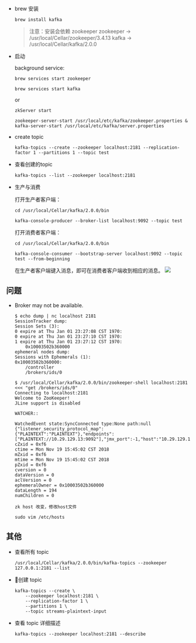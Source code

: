 - brew 安装

    ```
    brew install kafka
    ```

    > 注意：安装会依赖 zookeeper
    > zookeeper -> /usr/local/Cellar/zookeeper/3.4.13
    > kafka -> /usr/local/Cellar/kafka/2.0.0

- 启动

    background service:
    
    ```
    brew services start zookeeper

    brew services start kafka
    ```

    or

    ```
    zkServer start

    zookeeper-server-start /usr/local/etc/kafka/zookeeper.properties & kafka-server-start /usr/local/etc/kafka/server.properties
    ```

- create topic

    ```
    kafka-topics --create --zookeeper localhost:2181 --replication-factor 1 --partitions 1 --topic test
    ```

- 查看创建的topic

    ```
    kafka-topics --list --zookeeper localhost:2181
    ```

- 生产与消费

    打开生产者客户端：

    ```
    cd /usr/local/Cellar/kafka/2.0.0/bin

    kafka-console-producer --broker-list localhost:9092 --topic test
    ```

    打开消费者客户端：

    ```
    cd /usr/local/Cellar/kafka/2.0.0/bin

    kafka-console-consumer --bootstrap-server localhost:9092 --topic test --from-beginning
    ```

    在生产者客户端键入消息，即可在消费者客户端收到相应的消息。
    ![](https://imgconvert.csdnimg.cn/aHR0cDovL2Nkbi5oZXJveHUuY29tLzIwMTgxMTE1MTU0MjI3NDg5NTE2NTY2LnBuZw?x-oss-process=image/format,png)

## 问题

- Broker may not be available. 

    ```
    $ echo dump | nc localhost 2181
    SessionTracker dump:
    Session Sets (3):
    0 expire at Thu Jan 01 23:27:08 CST 1970:
    0 expire at Thu Jan 01 23:27:10 CST 1970:
    1 expire at Thu Jan 01 23:27:12 CST 1970:
        0x10003502b360000
    ephemeral nodes dump:
    Sessions with Ephemerals (1):
    0x10003502b360000:
        /controller
        /brokers/ids/0
    ```

    ```
    $ /usr/local/Cellar/kafka/2.0.0/bin/zookeeper-shell localhost:2181 <<< "get /brokers/ids/0"
    Connecting to localhost:2181
    Welcome to ZooKeeper!
    JLine support is disabled

    WATCHER::

    WatchedEvent state:SyncConnected type:None path:null
    {"listener_security_protocol_map":{"PLAINTEXT":"PLAINTEXT"},"endpoints":["PLAINTEXT://10.29.129.13:9092"],"jmx_port":-1,"host":"10.29.129.13","timestamp":"1542613502150","port":9092,"version":4}
    cZxid = 0xf6
    ctime = Mon Nov 19 15:45:02 CST 2018
    mZxid = 0xf6
    mtime = Mon Nov 19 15:45:02 CST 2018
    pZxid = 0xf6
    cversion = 0
    dataVersion = 0
    aclVersion = 0
    ephemeralOwner = 0x10003502b360000
    dataLength = 194
    numChildren = 0
    ```

    `zk host 改变，修改host文件`

    ```
    sudo vim /etc/hosts
    ```

## 其他

- 查看所有 topic

    ```
    /usr/local/Cellar/kafka/2.0.0/bin/kafka-topics --zookeeper 127.0.0.1:2181 --list
    ```

- 创建 topic

    ```
    kafka-topics --create \
        --zookeeper localhost:2181 \
        --replication-factor 1 \
        --partitions 1 \
        --topic streams-plaintext-input
    ```

- 查看 topic 详细描述

    ```
    kafka-topics --zookeeper localhost:2181 --describe
    ```
